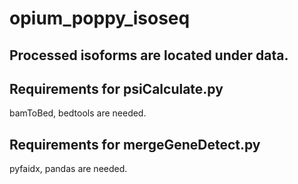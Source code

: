 # opium_poppy_isoseq
## Processed isoforms are located under data.
## Requirements for psiCalculate.py
bamToBed, bedtools are needed.
## Requirements for mergeGeneDetect.py
pyfaidx, pandas are needed.
